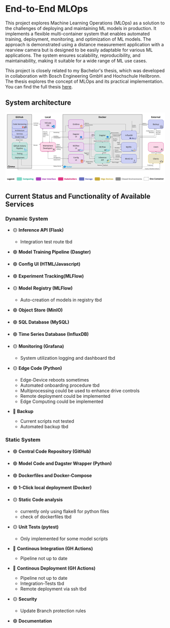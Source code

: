 # End-to-End MLOps

This project explores Machine Learning Operations (MLOps)
as a solution to the challenges of deploying and maintaining ML models in production.
It implements a flexible multi-container system that enables
automated training, deployment, monitoring, and optimization of ML models.
The approach is demonstrated using a distance measurement application with a rearview camera
but is designed to be easily adaptable for various ML applications.
The system ensures scalability, reproducibility, and maintainability,
making it suitable for a wide range of ML use cases.

This project is closely related to my Bachelor's thesis,
which was developed in collaboration with Bosch Engineering GmbH and Hochschule Heilbronn.
The thesis explores the concept of MLOps
and its practical implementation.
You can find the full thesis [here](https://www.mbenediktf.de/end-to-end-mlops/).

## System architecture

![Systemarchitektur](src/system_architecture.jpg)

## Current Status and Functionality of Available Services

### Dynamic System

- 🟡 **Inference API (Flask)**  
  - Integration test route tbd

- 🟢 **Model Training Pipeline (Dasgter)**  

- 🟢 **Config UI (HTML/Javascript)**  

- 🟢 **Experiment Tracking(MLFlow)**  

- 🟡 **Model Registry (MLFlow)**  
  - Auto-creation of models in registry tbd

- 🟢 **Object Store (MinIO)**

- 🟢 **SQL Database (MySQL)**  

- 🟢 **Time Series Database (InfluxDB)**  

- 🟡 **Monitoring (Grafana)**  
  - System utilization logging and dashboard tbd

- 🟡 **Edge Code (Python)**
  - Edge-Device reboots sometimes
  - Automated onboarding procedure tbd
  - Multiprocessing could be used to enhance drive controls
  - Remote deployment could be implemented
  - Edge Computing could be implemented

- 🔴 **Backup**
  - Current scripts not tested
  - Automated backup tbd

### Static System

- 🟢 **Central Code Repository (GitHub)**

- 🟢 **Model Code and Dagster Wrapper (Python)**

- 🟢 **Dockerfiles and Docker-Compose**

- 🟢 **1-Click local deployment (Docker)**

- 🟡 **Static Code analysis**
  - currently only using flake8 for python files
  - check of dockerfiles tbd

- 🟡 **Unit Tests (pytest)**
  - Only implemented for some model scripts

- 🔴 **Continous Integration (GH Actions)**
  - Pipeline not up to date

- 🔴 **Continous Deployment (GH Actions)**
  - Pipeline not up to date
  - Integration-Tests tbd
  - Remote deployment via ssh tbd

- 🟡 **Security**
  - Update Branch protection rules

- 🟢 **Documentation**

